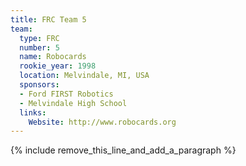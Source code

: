 ```yaml
---
title: FRC Team 5
team:
  type: FRC
  number: 5
  name: Robocards
  rookie_year: 1998
  location: Melvindale, MI, USA
  sponsors:
  - Ford FIRST Robotics
  - Melvindale High School
  links:
    Website: http://www.robocards.org
---
```


{% include remove_this_line_and_add_a_paragraph %}
